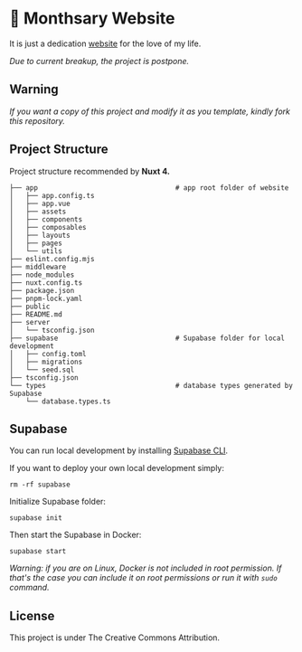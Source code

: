 # 💖 Monthsary Website 
It is just a dedication [website](https://monthsary-web.nuxt.dev/) for the love of my life.

*Due to current breakup, the project is postpone.*

## Warning
*If you want a copy of this project and modify it as you template, kindly fork this repository.*

## Project Structure
Project structure recommended by **Nuxt 4.**
```
├── app                                  # app root folder of website
│   ├── app.config.ts          
│   ├── app.vue
│   ├── assets
│   ├── components
│   ├── composables
│   ├── layouts
│   ├── pages
│   └── utils
├── eslint.config.mjs
├── middleware
├── node_modules
├── nuxt.config.ts
├── package.json
├── pnpm-lock.yaml
├── public
├── README.md
├── server
│   └── tsconfig.json
├── supabase                             # Supabase folder for local development
│   ├── config.toml
│   ├── migrations
│   └── seed.sql
├── tsconfig.json
└── types                                # database types generated by Supabase
    └── database.types.ts
```

## Supabase
You can run local development by installing [Supabase CLI](https://supabase.com/docs/guides/local-development/cli/getting-started).

If you want to deploy your own local development simply:
```
rm -rf supabase
```

Initialize Supabase folder:
```
supabase init
```

Then start the Supabase in Docker:
```
supabase start
```

*Warning: if you are on Linux, Docker is not included in root permission. If that's the case you can include it on root permissions or run it with ```sudo``` command.*

## License 
This project is under The Creative Commons Attribution. 
